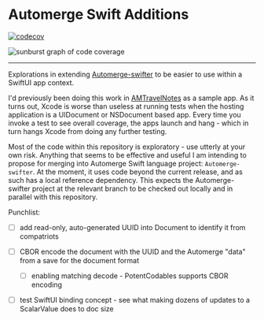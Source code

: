 # Automerge Swift Additions

[![codecov](https://codecov.io/gh/heckj/AutomergeSwiftAdditions/branch/main/graph/badge.svg?token=D592XNTYBM)](https://codecov.io/gh/heckj/AutomergeSwiftAdditions)

![sunburst graph of code coverage](https://codecov.io/gh/heckj/AutomergeSwiftAdditions/branch/main/graphs/sunburst.svg?token=D592XNTYBM)

---

Explorations in extending [Automerge-swifter](http://github.com/automerge/automerge-swifter/) to be easier to use within a SwiftUI app context.

I'd previously been doing this work in [AMTravelNotes](https://github.com/heckj/AMTravelNotes) as a sample app.
As it turns out, Xcode is worse than useless at running tests when the hosting application is a UIDocument or NSDocument based app.
Every time you invoke a test to see overall coverage, the apps launch and hang - which in turn hangs Xcode from doing any further testing.

Most of the code within this repository is exploratory - use utterly at your own risk.
Anything that seems to be effective and useful I am intending to propose for merging into Automerge Swift language project: `Automerge-swifter`.
At the moment, it uses code beyond the current release, and as such has a local reference dependency.
This expects the Automerge-swifter project at the relevant branch to be checked out locally and in parallel with this repository.


Punchlist:

- [ ] add read-only, auto-generated UUID into Document to identify it from compatriots
- [ ] CBOR encode the document with the UUID and the Automerge "data" from a save for the document format
  - [ ] enabling matching decode - PotentCodables supports CBOR encoding

- [ ] test SwiftUI binding concept - see what making dozens of updates to a ScalarValue does to doc size





